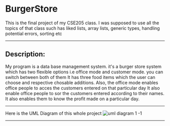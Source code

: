 # BurgerStore
This is the final project of my CSE205 class. I was supposed to use all the topics of that class such has liked lists, array lists, generic types, handling potential errors, sorting etc 

---
## Description: ##
My program is a data base management system. it's a burger store system which has two flexible
options i.e office mode and customer mode. you can switch between both of them
It has three food items which the user can choose and respective chosable additions. Also,
the office mode enables office people to acces the customers entered on that particular day
It also enable office people to sor the customers entered according to their names.
It also enables them to know the profit made on a particular day.

---
Here is the UML Diagram of this whole project
![uml diagram 1 -1](https://user-images.githubusercontent.com/37140029/41654460-2c4f0b82-74a7-11e8-9d62-4a50ad5fe920.jpg)

---
